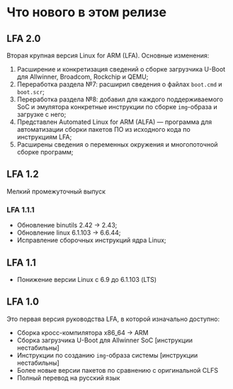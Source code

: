 # Что нового в этом релизе

## LFA 2.0

Вторая крупная версия Linux for ARM (LFA). Основные изменения:

1. Расширение и конкретизация сведений о сборке загрузчика U-Boot для Allwinner, Broadcom, Rockchip и QEMU;
2. Переработка раздела №7: расширил сведения о файлах `boot.cmd` и `boot.scr`;
3. Переработка раздела №8: добавил для каждого поддерживаемого SoC и эмулятора конкретные инструкции по сборке `img`-образа и загрузке с него;
4. Представлен Automated Linux for ARM (ALFA) — программа для автоматизации сборки пакетов ПО из исходного кода по инструкциям LFA;
5. Расширены сведения о переменных окружения и многопоточной сборке программ;

## LFA 1.2

Мелкий промежуточный выпуск

### LFA 1.1.1

- Обновление binutils 2.42 -> 2.43;
- Обновление linux 6.1.103 -> 6.6.44;
- Исправление сборочных инструкций ядра Linux;

## LFA 1.1

- Понижение версии Linux с 6.9 до 6.1.103 (LTS)

## LFA 1.0

Это первая версия руководства LFA, в которой изначально доступно:

- Сборка кросс-компилятора x86_64 -> ARM
- Сборка загрузчика U-Boot для Allwinner SoC [инструкции нестабильны]
- Инструкции по созданию `img`-образа системы [инструкции нестабильны]
- Более новые версии пакетов по сравнению с оригинальной CLFS
- Полный перевод на русский язык
